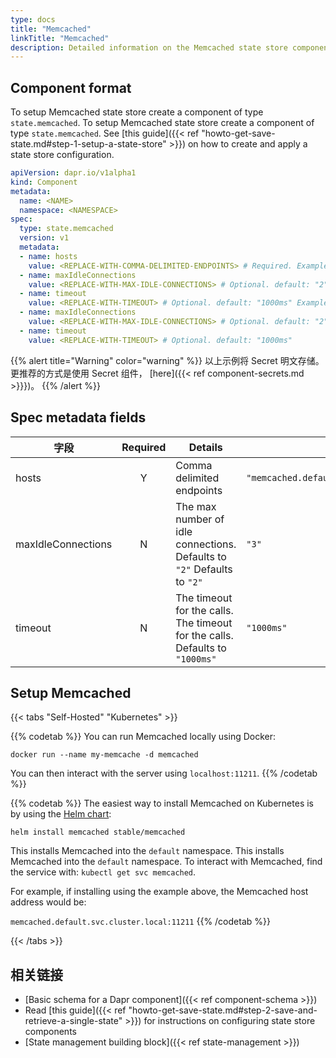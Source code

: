 ```yaml
---
type: docs
title: "Memcached"
linkTitle: "Memcached"
description: Detailed information on the Memcached state store component
---
```


## Component format

To setup Memcached state store create a component of type `state.memcached`. To setup Memcached state store create a component of type `state.memcached`. See [this guide]({{< ref "howto-get-save-state.md#step-1-setup-a-state-store" >}}) on how to create and apply a state store configuration.

```yaml
apiVersion: dapr.io/v1alpha1
kind: Component
metadata:
  name: <NAME>
  namespace: <NAMESPACE>
spec:
  type: state.memcached
  version: v1
  metadata:
  - name: hosts
    value: <REPLACE-WITH-COMMA-DELIMITED-ENDPOINTS> # Required. Example: "memcached.default.svc.cluster.local:11211"
  - name: maxIdleConnections
    value: <REPLACE-WITH-MAX-IDLE-CONNECTIONS> # Optional. default: "2"
  - name: timeout
    value: <REPLACE-WITH-TIMEOUT> # Optional. default: "1000ms" Example: "memcached.default.svc.cluster.local:11211"
  - name: maxIdleConnections
    value: <REPLACE-WITH-MAX-IDLE-CONNECTIONS> # Optional. default: "2"
  - name: timeout
    value: <REPLACE-WITH-TIMEOUT> # Optional. default: "1000ms"
```

{{% alert title="Warning" color="warning" %}}
以上示例将 Secret 明文存储。 更推荐的方式是使用 Secret 组件， [here]({{< ref component-secrets.md >}}})。
{{% /alert %}}

## Spec metadata fields

| 字段                 | Required | Details                                                                      | Example                                       |
| ------------------ |:--------:| ---------------------------------------------------------------------------- | --------------------------------------------- |
| hosts              |    Y     | Comma delimited endpoints                                                    | `"memcached.default.svc.cluster.local:11211"` |
| maxIdleConnections |    N     | The max number of idle connections. Defaults to `"2"` Defaults to `"2"`      | `"3"`                                         |
| timeout            |    N     | The timeout for the calls. The timeout for the calls. Defaults to `"1000ms"` | `"1000ms"`                                    |

## Setup Memcached

{{< tabs "Self-Hosted" "Kubernetes" >}}

{{% codetab %}}
You can run Memcached locally using Docker:

```
docker run --name my-memcache -d memcached
```

You can then interact with the server using `localhost:11211`.
{{% /codetab %}}

{{% codetab %}}
The easiest way to install Memcached on Kubernetes is by using the [Helm chart](https://github.com/helm/charts/tree/master/stable/memcached):

```
helm install memcached stable/memcached
```

This installs Memcached into the `default` namespace. This installs Memcached into the `default` namespace. To interact with Memcached, find the service with: `kubectl get svc memcached`.

For example, if installing using the example above, the Memcached host address would be:

`memcached.default.svc.cluster.local:11211`
{{% /codetab %}}

{{< /tabs >}}

## 相关链接
- [Basic schema for a Dapr component]({{< ref component-schema >}})
- Read [this guide]({{< ref "howto-get-save-state.md#step-2-save-and-retrieve-a-single-state" >}}) for instructions on configuring state store components
- [State management building block]({{< ref state-management >}})
